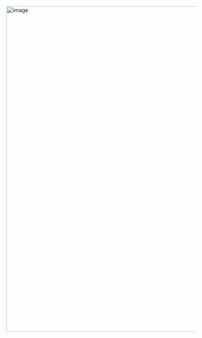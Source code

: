 <img width="1790" height="868" alt="image" src="https://github.com/user-attachments/assets/206bdd5e-afc8-4466-9a39-29d2b41f70b8" />


